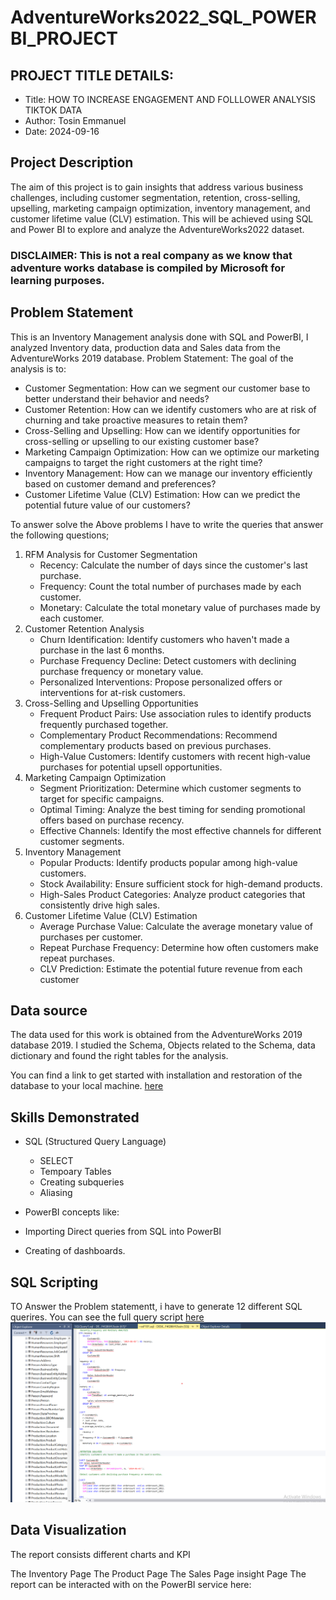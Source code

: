 # AdventureWorks2022_SQL_POWERBI_PROJECT

 ## PROJECT TITLE DETAILS:
   *  Title: HOW TO INCREASE ENGAGEMENT AND FOLLLOWER ANALYSIS TIKTOK DATA
   *  Author: Tosin Emmanuel
   *  Date: 2024-09-16

## Project Description
The aim of this project is to gain insights that address various business challenges, including customer segmentation, retention, cross-selling, upselling, marketing campaign optimization, inventory management, and customer lifetime value (CLV) estimation. This will be achieved using SQL and Power BI to explore and analyze the AdventureWorks2022 dataset.

### DISCLAIMER: This is not a real company as we know that adventure works database is compiled by Microsoft for learning purposes.

## Problem Statement
This is an Inventory Management analysis done with SQL and PowerBI, I analyzed Inventory data, production data and Sales data from the AdventureWorks 2019 database.
Problem Statement: The goal of the analysis is to:

*  Customer Segmentation:
    How can we segment our customer base to better understand their behavior and needs?
*  Customer Retention:
    How can we identify customers who are at risk of churning and take proactive measures to retain them?
*  Cross-Selling and Upselling:
    How can we identify opportunities for cross-selling or upselling to our existing customer base?
*  Marketing Campaign Optimization:
    How can we optimize our marketing campaigns to target the right customers at the right time?
*  Inventory Management:
    How can we manage our inventory efficiently based on customer demand and preferences?
*  Customer Lifetime Value (CLV) Estimation:
    How can we predict the potential future value of our customers?

To answer solve the Above problems I have to write the queries that answer the following questions;
   1. RFM Analysis for Customer Segmentation
      *	Recency: Calculate the number of days since the customer's last purchase.
      *	Frequency: Count the total number of purchases made by each customer.
      *	Monetary: Calculate the total monetary value of purchases made by each customer.
2. Customer Retention Analysis
      *	Churn Identification: Identify customers who haven't made a purchase in the last 6 months.
      *	Purchase Frequency Decline: Detect customers with declining purchase frequency or monetary value.
      *	Personalized Interventions: Propose personalized offers or interventions for at-risk customers.
4. Cross-Selling and Upselling Opportunities
      *	Frequent Product Pairs: Use association rules to identify products frequently purchased together.
      *	Complementary Product Recommendations: Recommend complementary products based on previous purchases.
      *	High-Value Customers: Identify customers with recent high-value purchases for potential upsell opportunities.
5. Marketing Campaign Optimization
      *	Segment Prioritization: Determine which customer segments to target for specific campaigns.
      *	Optimal Timing: Analyze the best timing for sending promotional offers based on purchase recency.
      *	Effective Channels: Identify the most effective channels for different customer segments.
6. Inventory Management
      *	Popular Products: Identify products popular among high-value customers.
      *	Stock Availability: Ensure sufficient stock for high-demand products.
      *	High-Sales Product Categories: Analyze product categories that consistently drive high sales.
7. Customer Lifetime Value (CLV) Estimation
      *	Average Purchase Value: Calculate the average monetary value of purchases per customer.
      *	Repeat Purchase Frequency: Determine how often customers make repeat purchases.
      *	CLV Prediction: Estimate the potential future revenue from each customer



  ## Data source
  The data used for this work is obtained from the AdventureWorks 2019 database 2019. I studied the Schema, Objects related to the Schema, data dictionary and found the right tables for the analysis.

You can find a link to get started with installation and restoration of the database to your local machine. [here](https://github.com/Microsoft/sql-server-samples/releases/download/adventureworks/AdventureWorks2022.bak)

## Skills Demonstrated  

* SQL (Structured Query Language)
   * SELECT
   * Tempoary Tables
   * Creating subqueries
   * Aliasing
  
*  PowerBI concepts like:
 * Importing Direct queries from SQL into PowerBI
 * Creating of dashboards.

## SQL Scripting
TO Answer the Problem statementt, i have to generate 12 different SQL querires. You can see the full query script [here](https://github.com/AdebayoTosin/AdventureWorks2022_SQL_POWERBI_PROJECT/blob/main/SQLQuery1.sql)
![image](https://github.com/AdebayoTosin/AdventureWorks2022_SQL_POWERBI_PROJECT/blob/main/Screenshot%202024-09-16%20025817.png)


## Data Visualization

The report consists different charts and KPI

The Inventory Page
The Product Page
The Sales Page
insight Page
The report can be interacted with on the PowerBI service here:



